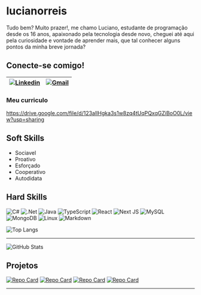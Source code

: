 # lucianorreis

Tudo bem? Muito prazer!, me chamo Luciano, estudante de programação desde os 16 anos, apaixonado pela tecnologia desde novo, cheguei até aqui pela curiosidade e vontade de aprender mais, que tal conhecer alguns pontos da minha breve jornada?

## Conecte-se comigo!

| [![Linkedin](https://img.shields.io/badge/LinkedIn-0077B5?style=for-the-badge&logo=linkedin&logoColor=white)](https://www.linkedin.com/in/luciano-rodrigues-dos-reis-1394512a8/) | [![Gmail](https://img.shields.io/badge/Gmail-333333?style=for-the-badge&logo=gmail&logoColor=red)](mailto:lrr.arms233@gmail.com) | 
| - | - |

### Meu curriculo
https://drive.google.com/file/d/123alIHgka3s1w8zq4tUqPQxqGZiBoO0L/view?usp=sharing

## Soft Skills

- Sociavel
- Proativo
- Esforçado
- Cooperativo
- Autodidata

## Hard Skills

 ![C#](https://img.shields.io/badge/c%23-%23239120.svg?style=for-the-badge&logo=csharp&logoColor=white) ![.Net](https://img.shields.io/badge/.NET-5C2D91?style=for-the-badge&logo=.net&logoColor=white) ![Java](https://img.shields.io/badge/java-%23ED8B00.svg?style=for-the-badge&logo=openjdk&logoColor=white) ![TypeScript](https://img.shields.io/badge/typescript-%23007ACC.svg?style=for-the-badge&logo=typescript&logoColor=white) ![React](https://img.shields.io/badge/react-%2320232a.svg?style=for-the-badge&logo=react&logoColor=%2361DAFB) ![Next JS](https://img.shields.io/badge/Next-black?style=for-the-badge&logo=next.js&logoColor=white) ![MySQL](https://img.shields.io/badge/mysql-4479A1.svg?style=for-the-badge&logo=mysql&logoColor=white)  ![MongoDB](https://img.shields.io/badge/MongoDB-%234ea94b.svg?style=for-the-badge&logo=mongodb&logoColor=white) ![Linux](https://img.shields.io/badge/Linux-FCC624?style=for-the-badge&logo=linux&logoColor=black) ![Markdown](https://img.shields.io/badge/Markdown-000?style=for-the-badge&logo=markdown) 


![Top Langs](https://github-readme-stats-git-masterrstaa-rickstaa.vercel.app/api/top-langs/?username=lucianorreis&bg_color=000&border_color=30A3DC&title_color=E94D5F&text_color=FFF)

<hr>

![GitHub Stats](https://github-readme-stats.vercel.app/api?username=lucianorreis&theme=transparent&bg_color=000&border_color=30A3DC&show_icons=true&icon_color=30A3DC&title_color=E94D5F&text_color=FFF)

## Projetos

[![Repo Card](https://github-readme-stats.vercel.app/api/pin/?username=lucianorreis&repo=dio-lab-open-source&bg_color=000&border_color=30A3DC&show_icons=true&icon_color=30A3DC&title_color=E94D5F&text_color=FFF)](https://github.com/lucianorreis/dio-lab-open-source)
[![Repo Card](https://github-readme-stats.vercel.app/api/pin/?username=lucianorreis&repo=Conta-de-Banco-Java&bg_color=000&border_color=30A3DC&show_icons=true&icon_color=30A3DC&title_color=E94D5F&text_color=FFF)](https://github.com/lucianorreis/Conta-de-Banco-Java)
[![Repo Card](https://github-readme-stats.vercel.app/api/pin/?username=lucianorreis&repo=EBCrud&bg_color=000&border_color=30A3DC&show_icons=true&icon_color=30A3DC&title_color=E94D5F&text_color=FFF)](https://github.com/lucianorreis/EBCrud)
[![Repo Card](https://github-readme-stats.vercel.app/api/pin/?username=lucianorreis&repo=atendimento_nodejs&bg_color=000&border_color=30A3DC&show_icons=true&icon_color=30A3DC&title_color=E94D5F&text_color=FFF)](https://github.com/lucianorreis/atendimento_nodejs)

<hr>


<!--
**lucianorreis/lucianorreis** is a ✨ _special_ ✨ repository because its `README.md` (this file) appears on your GitHub profile.

Here are some ideas to get you started:

- 🔭 I’m currently working on ...
- 🌱 I’m currently learning ...
- 👯 I’m looking to collaborate on ...
- 🤔 I’m looking for help with ...
- 💬 Ask me about ...
- 📫 How to reach me: ...
- 😄 Pronouns: ...
- ⚡ Fun fact: ...
-->
